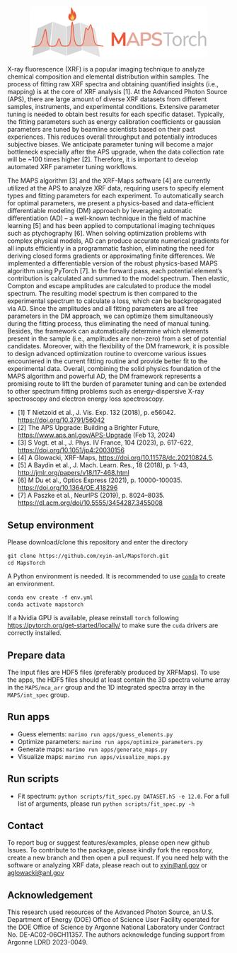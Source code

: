 <p align="center">
  <img src="assets/logo.png" alt="MapsTorch Logo" width="400"/>
</p>

X-ray fluorescence (XRF) is a popular imaging technique to analyze chemical composition and elemental distribution within samples. The process of fitting raw XRF spectra and obtaining quantified insights (i.e., mapping) is at the core of XRF analysis [1]. At the Advanced Photon Source (APS), there are large amount of diverse XRF datasets from different samples, instruments, and experimental conditions. Extensive parameter tuning is needed to obtain best results for each specific dataset. Typically, the fitting parameters such as energy calibration coefficients or gaussian parameters are tuned by beamline scientists based on their past experiences. This reduces overall throughput and potentially introduces subjective biases. We anticipate parameter tuning will become a major bottleneck especially after the APS upgrade, when the data collection rate will be ~100 times higher [2]. Therefore, it is important to develop automated XRF parameter tuning workflows.

The MAPS algorithm [3] and the XRF-Maps software [4] are currently utilized at the APS to analyze XRF data, requiring users to specify element types and fitting parameters for each experiment. To automatically search for optimal parameters, we present a physics-based and data-efficient differentiable modeling (DM) approach by leveraging automatic differentiation (AD) – a well-known technique in the field of machine learning [5] and has been applied to computational imaging techniques such as ptychography [6]. When solving optimization problems with complex physical models, AD can produce accurate numerical gradients for all inputs efficiently in a programmatic fashion, eliminating the need for deriving closed forms gradients or approximating finite differences. We implemented a differentiable version of the robust physics-based MAPS algorithm using PyTorch [7]. In the forward pass, each potential element’s contribution is calculated and summed to the model spectrum. Then elastic, Compton and escape amplitudes are calculated to produce the model spectrum. The resulting model spectrum is then compared to the experimental spectrum to calculate a loss, which can be backpropagated via AD. Since the amplitudes and all fitting parameters are all free parameters in the DM approach, we can optimize them simultaneously during the fitting process, thus eliminating the need of manual tuning. Besides, the framework can automatically determine which elements present in the sample (i.e., amplitudes are non-zero) from a set of potential candidates. Moreover, with the flexibility of the DM framework, it is possible to design advanced optimization routine to overcome various issues encountered in the current fitting routine and provide better fit to the experimental data. Overall, combining the solid physics foundation of the MAPS algorithm and powerful AD, the DM framework represents a promising route to lift the burden of parameter tuning and can be extended to other spectrum fitting problems such as energy-dispersive X-ray spectroscopy and electron energy loss spectroscopy.

- [1] T Nietzold et al., J. Vis. Exp. 132 (2018), p. e56042. https://doi.org/10.3791/56042
- [2] The APS Upgrade: Building a Brighter Future, https://www.aps.anl.gov/APS-Upgrade (Feb 13, 2024)
- [3] S Vogt. et al., J. Phys. IV France, 104 (2023), p. 617-622, https://doi.org/10.1051/jp4:20030156
- [4] A Glowacki, XRF-Maps, https://doi.org/10.11578/dc.20210824.5.
- [5] A Baydin et al., J. Mach. Learn. Res., 18 (2018), p. 1-43, http://jmlr.org/papers/v18/17-468.html
- [6] M Du et al., Optics Express (2021), p. 10000-100035. https://doi.org/10.1364/OE.418296
- [7] A Paszke et al., NeurIPS (2019), p. 8024–8035. https://dl.acm.org/doi/10.5555/3454287.3455008

## Setup environment

Please download/clone this repository and enter the directory

```
git clone https://github.com/xyin-anl/MapsTorch.git
cd MapsTorch
```

A Python environment is needed. It is recommended to use [`conda`](https://docs.conda.io/en/latest/) to create an environment.

```
conda env create -f env.yml
conda activate mapstorch
```

If a Nvidia GPU is available, please reinstall `torch` following https://pytorch.org/get-started/locally/ to make sure the `cuda` drivers are correctly installed.

## Prepare data

The input files are HDF5 files (preferably produced by XRFMaps). To use the apps, the HDF5 files should at least contain the 3D spectra volume array in the `MAPS/mca_arr` group and the 1D integrated spectra array in the `MAPS/int_spec` group.

## Run apps

- Guess elements: `marimo run apps/guess_elements.py`
- Optimize parameters: `marimo run apps/optimize_parameters.py`
- Generate maps: `marimo run apps/generate_maps.py`
- Visualize maps: `marimo run apps/visualize_maps.py`

## Run scripts

- Fit spectrum: `python scripts/fit_spec.py DATASET.h5 -e 12.0`. For a full list of arguments, please run `python scripts/fit_spec.py -h`

## Contact

To report bug or suggest features/examples, please open new github Issues. To contribute to the package, please kindly fork the repository, create a new branch and then open a pull request. If you need help with the software or analyzing XRF data, please reach out to xyin@anl.gov or aglowacki@anl.gov

## Acknowledgement

This research used resources of the Advanced Photon Source, an U.S. Department of Energy (DOE) Office of Science User Facility operated for the DOE Office of Science by Argonne National Laboratory under Contract No. DE-AC02-06CH11357. The authors acknowledge funding support from Argonne LDRD 2023-0049.
